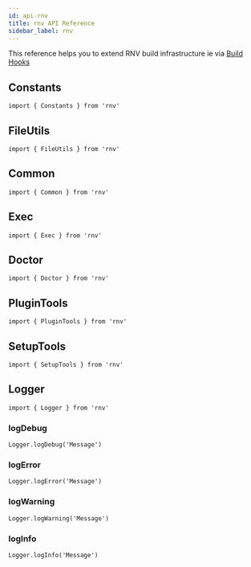 ```yaml
---
id: api-rnv
title: rnv API Reference
sidebar_label: rnv
---
```


This reference helps you to extend RNV build infrastructure ie via [Build Hooks](guide-build-hooks.md)

## Constants

```
import { Constants } from 'rnv'
```

## FileUtils

```
import { FileUtils } from 'rnv'
```

## Common

```
import { Common } from 'rnv'
```

## Exec

```
import { Exec } from 'rnv'
```

## Doctor

```
import { Doctor } from 'rnv'
```

## PluginTools

```
import { PluginTools } from 'rnv'
```

## SetupTools

```
import { SetupTools } from 'rnv'
```

## Logger

```
import { Logger } from 'rnv'
```

### logDebug

```
Logger.logDebug('Message')
```

### logError

```
Logger.logError('Message')
```

### logWarning

```
Logger.logWarning('Message')
```

### logInfo

```
Logger.logInfo('Message')
```
